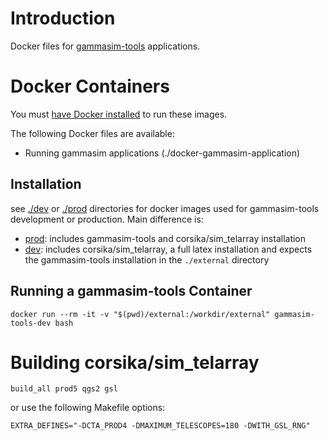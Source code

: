 # Introduction

Docker files for [gammasim-tools](https://github.com/gammasim/gammasim-tools) applications.

# Docker Containers

You must [have Docker installed](https://www.docker.com/community-edition#/download) to run these images.

The following Docker files are available:

- Running gammasim applications (./docker-gammasim-application)

## Installation

see [./dev](./dev) or [./prod](./prod) directories for docker images used for 
gammasim-tools development or production. Main difference is:
- [prod](prod/README.md): includes gammasim-tools and corsika/sim_telarray installation
- [dev](dev/README.md): includes corsika/sim_telarray, a full latex installation and expects the gammasim-tools installation in the `./external` directory

## Running a gammasim-tools Container

```
docker run --rm -it -v "$(pwd)/external:/workdir/external" gammasim-tools-dev bash
```

# Building corsika/sim_telarray

```
build_all prod5 qgs2 gsl
```

or use the following Makefile options:

```
EXTRA_DEFINES="-DCTA_PROD4 -DMAXIMUM_TELESCOPES=180 -DWITH_GSL_RNG"
```
